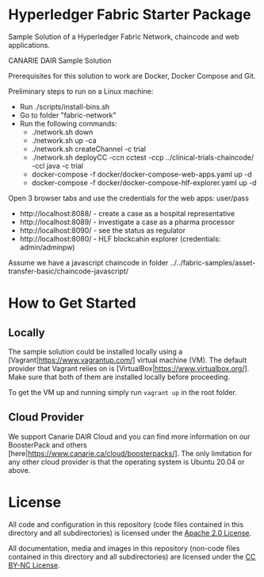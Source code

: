 # Hyperledger Fabric Starter Package
Sample Solution of a Hyperledger Fabric Network, chaincode and web applications.

CANARIE DAIR Sample Solution

Prerequisites for this solution to work are Docker, Docker Compose and Git.

Preliminary steps to run on a Linux machine:
- Run ./scripts/install-bins.sh
- Go to folder "fabric-network"
- Run the following commands:
  - ./network.sh down
  - ./network.sh up -ca
  - ./network.sh createChannel -c trial
  - ./network.sh deployCC -ccn cctest -ccp ../clinical-trials-chaincode/ -ccl java -c trial
  - docker-compose -f docker/docker-compose-web-apps.yaml up -d
  - docker-compose -f docker/docker-compose-hlf-explorer.yaml up -d

Open 3 browser tabs and use the credentials for the web apps: user/pass

- http://localhost:8088/ - create a case as a hospital representative
- http://localhost:8089/ - investigate a case as a pharma processor
- http://localhost:8090/ - see the status as regulator
- http://localhost:8080/ - HLF blockcahin explorer (credentials: admin/adminpw)


Assume we have a javascript chaincode in folder ../../fabric-samples/asset-transfer-basic/chaincode-javascript/

# How to Get Started

## Locally

The sample solution could be installed locally using a [Vagrant|https://www.vagrantup.com/] virtual machine (VM). The default provider that Vagrant relies on is [VirtualBox|https://www.virtualbox.org/]. Make sure that both of them are installed locally before proceeding.

To get the VM up and running simply run `vagrant up` in the root folder.

## Cloud Provider

We support Canarie DAIR Cloud and you can find more information on our BoosterPack and others [here|https://www.canarie.ca/cloud/boosterpacks/].
The only limitation for any other cloud provider is that the operating system is Ubuntu 20.04 or above.
# License

All code and configuration in this repository (code files contained in this directory and all subdirectories) is licensed under the [Apache 2.0 License](http://www.apache.org/licenses/LICENSE-2.0).

All documentation, media and images in this repository (non-code files contained in this directory and all subdirectories) are licensed under the [CC BY-NC License](https://creativecommons.org/licenses/by-nc/4.0/). 
